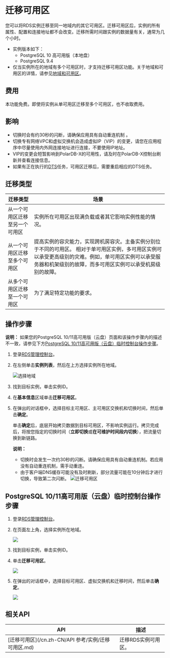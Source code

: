 # 迁移可用区

您可以将RDS实例迁移至同一地域内的其它可用区。迁移可用区后，实例的所有属性、配置和连接地址都不会改变。迁移所需时间跟实例的数据量有关，通常为几个小时。

-   实例版本如下：
    -   PostgreSQL 10 高可用版（本地盘）
    -   PostgreSQL 9.4
-   仅当实例所在的地域有多个可用区时，才支持迁移可用区功能。关于地域和可用区的详情，请参见[地域和可用区](https://help.aliyun.com/document_detail/40654.html)。

## 费用

本功能免费。即使将实例从单可用区迁移至多个可用区，也不收取费用。

## 影响

-   切换时会有约30秒的闪断，请确保应用具有自动重连机制 。
-   切换专有网络VPC和虚拟交换机会造成虚拟IP（VIP）的变更，请您在应用程序中尽量使用内外网连接地址进行连接，不要使用IP地址。
-   VIP的变更会短暂影响到PolarDB-X的可用性，请及时在PolarDB-X控制台刷新并查看连接信息。
-   如果有正在执行的[DTS](https://help.aliyun.com/document_detail/26592.html)任务，可用区迁移后，需要重启相应的DTS任务。

## 迁移类型

|迁移类型|场景|
|----|--|
|从一个可用区迁移至另一个可用区|实例所在可用区出现满负载或者其它影响实例性能的情况。|
|从一个可用区迁移至多个可用区|提高实例的容灾能力，实现跨机房容灾。主备实例分别位于不同的可用区。 相对于单可用区实例，多可用区实例可以承受更高级别的灾难。例如，单可用区实例可以承受服务器和机架级别的故障，而多可用区实例可以承受机房级别的故障。 |
|从多个可用区迁移至一个可用区|为了满足特定功能的要求。|

## 操作步骤

**说明：** 如果您的PostgreSQL 10/11高可用版（云盘）页面和该操作步骤内的描述不一致，请参见下方[PostgreSQL 10/11高可用版（云盘）临时控制台操作步骤](#section_tfi_pnn_lf7)。

1.  登录[RDS管理控制台](https://rds.console.aliyun.com/)。

2.  在左侧单击**实例列表**，然后在上方选择实例所在地域。

    ![选择地域](https://static-aliyun-doc.oss-accelerate.aliyuncs.com/assets/img/zh-CN/3074469951/p36543.png)

3.  找到目标实例，单击实例ID。

4.  在**基本信息**区域单击**迁移可用区**。

5.  在弹出的对话框中，选择目标主可用区、主可用区交换机和切换时间，然后单击**确定**。

    单击**确定**后，底层开始拷贝数据到目标可用区，不影响实例运行。拷贝完成后，将按您指定的切换时间（**立即切换**或**在可维护时间段内切换**），把流量切换到新链路。

    **说明：**

    -   切换时会发生一次约30秒的闪断。请确保应用具有自动重连机制。若应用没有自动重连机制，需手动重连。
    -   由于客户端DNS缓存可能没有及时刷新，部分流量可能在10分钟后才进行切换，导致第二次闪断。
    ![迁移可用区](https://static-aliyun-doc.oss-accelerate.aliyuncs.com/assets/img/zh-CN/6956317061/p134221.png)


## PostgreSQL 10/11高可用版（云盘）临时控制台操作步骤

1.  登录[RDS管理控制台](https://rds.console.aliyun.com/)。
2.  在页面左上角，选择实例所在地域。

    ![](https://static-aliyun-doc.oss-accelerate.aliyuncs.com/assets/img/zh-CN/5777559951/p49697.png)

3.  找到目标实例，单击实例ID。
4.  单击**迁移可用区**。

    ![](https://static-aliyun-doc.oss-accelerate.aliyuncs.com/assets/img/zh-CN/9967559951/p49709.png)

5.  在弹出的对话框中，选择目标可用区、虚拟交换机和迁移时间，然后单击**确定**。

    ![](https://static-aliyun-doc.oss-accelerate.aliyuncs.com/assets/img/zh-CN/9967559951/p49711.png)


## 相关API

|API|描述|
|---|--|
|[迁移可用区](/cn.zh-CN/API 参考/实例/迁移可用区.md)|迁移RDS实例可用区。|

